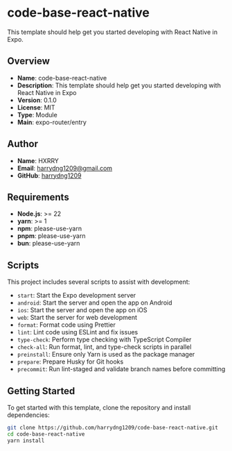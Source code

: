 # code-base-react-native

This template should help get you started developing with React Native in Expo.

## Overview

- **Name**: code-base-react-native
- **Description**: This template should help get you started developing with React Native in Expo
- **Version**: 0.1.0
- **License**: MIT
- **Type**: Module
- **Main**: expo-router/entry

## Author

- **Name**: HXRRY
- **Email**: [harrydng1209@gmail.com](mailto:harrydng1209@gmail.com)
- **GitHub**: [harrydng1209](https://github.com/harrydng1209)

## Requirements

- **Node.js**: >= 22
- **yarn**: >= 1
- **npm**: please-use-yarn
- **pnpm**: please-use-yarn
- **bun**: please-use-yarn

## Scripts

This project includes several scripts to assist with development:

- `start`: Start the Expo development server
- `android`: Start the server and open the app on Android
- `ios`: Start the server and open the app on iOS
- `web`: Start the server for web development
- `format`: Format code using Prettier
- `lint`: Lint code using ESLint and fix issues
- `type-check`: Perform type checking with TypeScript Compiler
- `check-all`: Run format, lint, and type-check scripts in parallel
- `preinstall`: Ensure only Yarn is used as the package manager
- `prepare`: Prepare Husky for Git hooks
- `precommit`: Run lint-staged and validate branch names before committing

## Getting Started

To get started with this template, clone the repository and install dependencies:

```bash
git clone https://github.com/harrydng1209/code-base-react-native.git
cd code-base-react-native
yarn install
```
